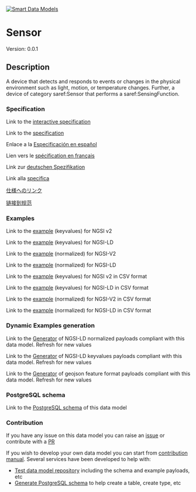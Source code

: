 [![Smart Data Models](https://smartdatamodels.org/wp-content/uploads/2022/01/SmartDataModels_logo.png "Logo")](https://smartdatamodels.org)
# Sensor
Version: 0.0.1

## Description 

A device that detects and responds to events or changes in the physical environment such as light, motion, or temperature changes. Further, a device of category saref:Sensor that performs a saref:SensingFunction.
### Specification

Link to the [interactive specification](https://swagger.lab.fiware.org/?url=https://smart-data-models.github.io/dataModel.SAREF/Sensor/swagger.yaml)

Link to the [specification](https://github.com/smart-data-models/dataModel.SAREF/blob/master/Sensor/doc/spec.md)

Enlace a la [Especificación en español](https://github.com/smart-data-models/dataModel.SAREF/blob/master/Sensor/doc/spec_ES.md)

Lien vers le [spécification en français](https://github.com/smart-data-models/dataModel.SAREF/blob/master/Sensor/doc/spec_FR.md)

Link zur [deutschen Spezifikation](https://github.com/smart-data-models/dataModel.SAREF/blob/master/Sensor/doc/spec_DE.md)

Link alla [specifica](https://github.com/smart-data-models/dataModel.SAREF/blob/master/Sensor/doc/spec_IT.md)

[仕様へのリンク](https://github.com/smart-data-models/dataModel.SAREF/blob/master/Sensor/doc/spec_JA.md)

[链接到规范](https://github.com/smart-data-models/dataModel.SAREF/blob/master/Sensor/doc/spec_ZH.md)
### Examples

Link to the [example](https://smart-data-models.github.io/dataModel.SAREF/Sensor/examples/example.json) (keyvalues) for NGSI v2

Link to the [example](https://smart-data-models.github.io/dataModel.SAREF/Sensor/examples/example.jsonld) (keyvalues) for NGSI-LD

Link to the [example](https://smart-data-models.github.io/dataModel.SAREF/Sensor/examples/example-normalized.json) (normalized) for NGSI-V2

Link to the [example](https://smart-data-models.github.io/dataModel.SAREF/Sensor/examples/example-normalized.jsonld) (normalized) for NGSI-LD

Link to the [example](https://github.com/smart-data-models/dataModel.SAREF/blob/master/Sensor/examples/example.json.csv) (keyvalues) for NGSI v2 in CSV format

Link to the [example](https://github.com/smart-data-models/dataModel.SAREF/blob/master/Sensor/examples/example.jsonld.csv) (keyvalues) for NGSI-LD in CSV format

Link to the [example](https://github.com/smart-data-models/dataModel.SAREF/blob/master/Sensor/examples/example-normalized.json.csv) (normalized) for NGSI-V2 in CSV format

Link to the [example](https://github.com/smart-data-models/dataModel.SAREF/blob/master/Sensor/examples/example-normalized.jsonld.csv) (normalized) for NGSI-LD in CSV format
### Dynamic Examples generation

Link to the [Generator](https://smartdatamodels.org/extra/ngsi-ld_generator.php?schemaUrl=https://raw.githubusercontent.com/smart-data-models/dataModel.SAREF/master/Sensor/schema.json&email=info@smartdatamodels.org) of NGSI-LD normalized payloads compliant with this data model. Refresh for new values

Link to the [Generator](https://smartdatamodels.org/extra/ngsi-ld_generator_keyvalues.php?schemaUrl=https://raw.githubusercontent.com/smart-data-models/dataModel.SAREF/master/Sensor/schema.json&email=info@smartdatamodels.org) of NGSI-LD keyvalues payloads compliant with this data model. Refresh for new values

Link to the [Generator](https://smartdatamodels.org/extra/geojson_features_generator.php?schemaUrl=https://raw.githubusercontent.com/smart-data-models/dataModel.SAREF/master/Sensor/schema.json&email=info@smartdatamodels.org) of geojson feature format payloads compliant with this data model. Refresh for new values
### PostgreSQL schema

Link to the [PostgreSQL schema](https://github.com/smart-data-models/dataModel.SAREF/blob/master/Sensor/schema.sql) of this data model
### Contribution

 If you have any issue on this data model you can raise an [issue](https://github.com/smart-data-models/dataModel.SAREF/issues)  or contribute with a [PR](https://github.com/smart-data-models/dataModel.SAREF/pulls)

 If you wish to develop your own data model you can start from [contribution manual](https://bit.ly/contribution_manual). Several services have been developed to help with: 
 - [Test data model repository](https://smartdatamodels.org/index.php/data-models-contribution-api/) including the schema and example payloads, etc
 - [Generate PostgreSQL schema](https://smartdatamodels.org/index.php/sql-service/) to help create a table, create type, etc